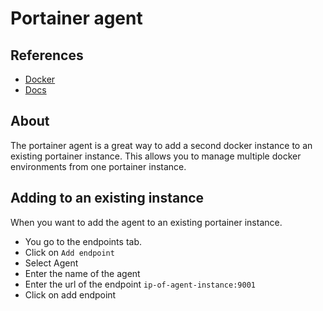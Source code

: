 # Portainer agent
## References 
- [Docker](https://hub.docker.com/r/portainer/agent)
- [Docs](https://portainer.readthedocs.io/en/stable/agent.html)

## About

The portainer agent is a great way to add a second docker instance to an existing portainer instance. This allows you to manage multiple docker environments from one portainer instance.

## Adding to an existing instance

When you want to add the agent to an existing portainer instance. 

* You go to the endpoints tab.
* Click on `Add endpoint`
* Select Agent
* Enter the name of the agent
* Enter the url of the endpoint `ip-of-agent-instance:9001`
* Click on add endpoint
